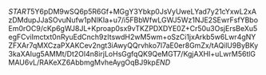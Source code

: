 $START$5Y6pDM9wSQ6p5R6Gf+MGgY3Ybkp0JsVyUweLYad7y21cYxwL2xAzDMdupJJaSOvuNufw1pNIKIa+u7/i5FBbWfwLGWJ5Wz1NJE2SEwrFsfYBboEm0rOC9/cKp6gWJ8JL+Kproap0sx9vTKZPDXDYE0Z+Cr50u3OsjErsBeXu5egFCviImctxt0nRyuEdCnch9zItswdH2wM5wm+oSzCi1jxArkb5w6Lwr4gNYZFXAr7qMXCzaPXAKCev2ngt3iAwyQQrvhko7l7aE0er8GmZx/tAQilU9ByBKy3kaXAIug5AMMt/Dt2Ol4n8irjLoHsGgfqQK9QeMGT7/KgjAXHI+uLwrM56tlGMAU6vL/RAKeXZ6AbbmgMvheAygOqBJ9kp$END$